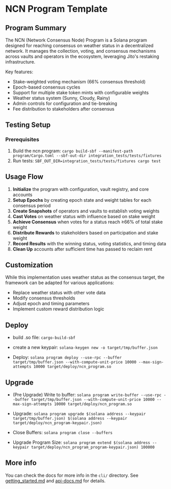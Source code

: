 # NCN Program Template

## Program Summary

The NCN (Network Consensus Node) Program is a Solana program designed for reaching consensus on weather status in a decentralized network. It manages the collection, voting, and consensus mechanisms across vaults and operators in the ecosystem, leveraging Jito's restaking infrastructure.

Key features:

- Stake-weighted voting mechanism (66% consensus threshold)
- Epoch-based consensus cycles
- Support for multiple stake token mints with configurable weights
- Weather status system (Sunny, Cloudy, Rainy)
- Admin controls for configuration and tie-breaking
- Fee distribution to stakeholders after consensus

## Testing Setup

### Prerequisites

1. Build the ncn program: `cargo build-sbf --manifest-path program/Cargo.toml --sbf-out-dir integration_tests/tests/fixtures`
2. Run tests: `SBF_OUT_DIR=integration_tests/tests/fixtures cargo test`

## Usage Flow

1. **Initialize** the program with configuration, vault registry, and core accounts
2. **Setup Epochs** by creating epoch state and weight tables for each consensus period
3. **Create Snapshots** of operators and vaults to establish voting weights
4. **Cast Votes** on weather status with influence based on stake weight
5. **Achieve Consensus** when votes for a status reach ≥66% of total stake weight
6. **Distribute Rewards** to stakeholders based on participation and stake weight
7. **Record Results** with the winning status, voting statistics, and timing data
8. **Clean Up** accounts after sufficient time has passed to reclaim rent

## Customization

While this implementation uses weather status as the consensus target, the framework can be adapted for various applications:

- Replace weather status with other vote data
- Modify consensus thresholds
- Adjust epoch and timing parameters
- Implement custom reward distribution logic

## Deploy

- build .so file: `cargo-build-sbf`

- create a new keypair: `solana-keygen new -o target/tmp/buffer.json`

- Deploy: `solana program deploy --use-rpc --buffer target/tmp/buffer.json --with-compute-unit-price 10000 --max-sign-attempts 10000 target/deploy/ncn_program.so`

## Upgrade

- (Pre Upgrade) Write to buffer: `solana program write-buffer --use-rpc --buffer target/tmp/buffer.json --with-compute-unit-price 10000 --max-sign-attempts 10000 target/deploy/ncn_program.so`

- Upgrade: `solana program upgrade $(solana address --keypair target/tmp/buffer.json) $(solana address --keypair target/deploy/ncn_program-keypair.json)`

- Close Buffers: `solana program close --buffers`

- Upgrade Program Size: `solana program extend $(solana address --keypair target/deploy/ncn_program_program-keypair.json) 100000`

## More info

You can check the docs for more info in the `cli/` directory. See [getting_started.md](cli/getting_started.md) and [api-docs.md](cli/api-docs.md) for details.
